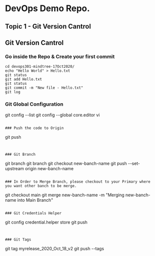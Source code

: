 # DevOps Demo Repo.

## Topic 1 - Git Version Cantrol

## Git Version Cantrol

### Go inside the Repo & Create your first commit
```
cd devops301-mindtree-17Oct2020/
echo "Hello World" > Hello.txt
git status
git add Hello.txt
git status
git commit -m "New file - Hello.txt"
git log
```

### Git Global Configuration 
git config --list
git config --global core.editor vi
```

### Push the code to Origin
```
git push
```


### Git Branch 
```
git branch
git branch <new-banch-name>
git checkout new-banch-name
git push --set-upstream origin new-banch-name
```

### In Order to Merge Branch, please checkout to your Primary where you want other banch to be merge. 
```
git checkout main 
git merge new-banch-name -m "Merging new-banch-name into Main Branch"
```

### Git Credentials Helper
```
git config credential.helper store
git push 
```


### Git Tags
```
git tag myrelease_2020_Oct_18_v2
git push --tags
```

